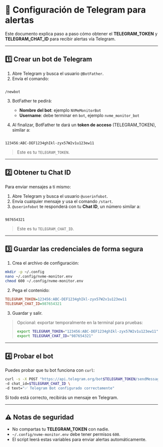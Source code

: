# 📲 Configuración de Telegram para alertas

Este documento explica paso a paso cómo obtener el **TELEGRAM_TOKEN** y **TELEGRAM_CHAT_ID** para recibir alertas vía Telegram.

---

## 1️⃣ Crear un bot de Telegram

1. Abre Telegram y busca el usuario `@BotFather`.
2. Envía el comando:

```

/newbot

```

3. BotFather te pedirá:
   - **Nombre del bot**: ejemplo `NVMeMonitorBot`
   - **Username**: debe terminar en `bot`, ejemplo `nvme_monitor_bot`

4. Al finalizar, BotFather te dará un **token de acceso** (TELEGRAM_TOKEN), similar a:

```

123456:ABC-DEF1234ghIkl-zyx57W2v1u123ew11

```

> Este es tu `TELEGRAM_TOKEN`.

---

## 2️⃣ Obtener tu Chat ID

Para enviar mensajes a ti mismo:

1. Abre Telegram y busca el usuario `@userinfobot`.
2. Envía cualquier mensaje y usa el comando `/start`.
3. `@userinfobot` te responderá con tu **Chat ID**, un número similar a:

```

987654321

````

> Este es tu `TELEGRAM_CHAT_ID`.

---

## 3️⃣ Guardar las credenciales de forma segura

1. Crea el archivo de configuración:

```bash
mkdir -p ~/.config
nano ~/.config/nvme-monitor.env
chmod 600 ~/.config/nvme-monitor.env
````

2. Pega el contenido:

```ini
TELEGRAM_TOKEN=123456:ABC-DEF1234ghIkl-zyx57W2v1u123ew11
TELEGRAM_CHAT_ID=987654321
```

3. Guardar y salir.

> Opcional: exportar temporalmente en la terminal para pruebas:
>
> ```bash
> export TELEGRAM_TOKEN="123456:ABC-DEF1234ghIkl-zyx57W2v1u123ew11"
> export TELEGRAM_CHAT_ID="987654321"
> ```

---

## 4️⃣ Probar el bot

Puedes probar que tu bot funciona con `curl`:

```bash
curl -s -X POST "https://api.telegram.org/bot$TELEGRAM_TOKEN/sendMessage" \
-d chat_id=$TELEGRAM_CHAT_ID \
-d text="✅ Telegram Bot configurado correctamente"
```

Si todo está correcto, recibirás un mensaje en Telegram.

---

## ⚠️ Notas de seguridad

* No compartas tu **TELEGRAM_TOKEN** con nadie.
* `~/.config/nvme-monitor.env` debe tener permisos `600`.
* El script leerá estas variables para enviar alertas automáticamente.
